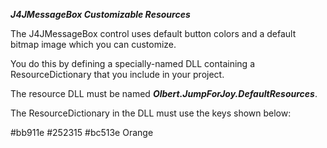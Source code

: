 ﻿***J4JMessageBox Customizable Resources***

The J4JMessageBox control uses default button colors and a default bitmap image which
you can customize.

You do this by defining a specially-named DLL containing a ResourceDictionary that you include in your project. 

The resource DLL must be named ***Olbert.JumpForJoy.DefaultResources***.

The ResourceDictionary in the DLL must use the keys shown below:

<ResourceDictionary>
    <Color x:Key="J4JButton0Color">#bb911e</Color>
    <Color x:Key="J4JButton1Color">#252315</Color>
    <Color x:Key="J4JButton2Color">#bc513e</Color>
    <Color x:Key="J4JButtonHighlightColor">Orange</Color>
    <BitmapImage x:Key="J4JMessageBoxImage" UriSource="**uri to whatever image you want to use**" />
</ResourceDictionary>

